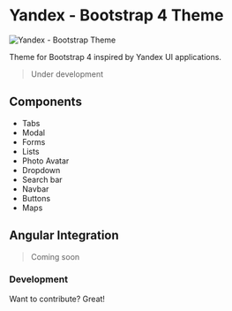 # Yandex - Bootstrap 4 Theme

![Yandex - Bootstrap Theme](https://raw.githubusercontent.com/siqueiradg/bootstrap-yandex-ui/master/screenshot.png)


Theme for Bootstrap 4 inspired by Yandex UI applications.

>Under development

## Components

- Tabs
- Modal
- Forms
- Lists
- Photo Avatar
- Dropdown
- Search bar
- Navbar
- Buttons
- Maps

## Angular Integration

> Coming soon

### Development

Want to contribute? Great!